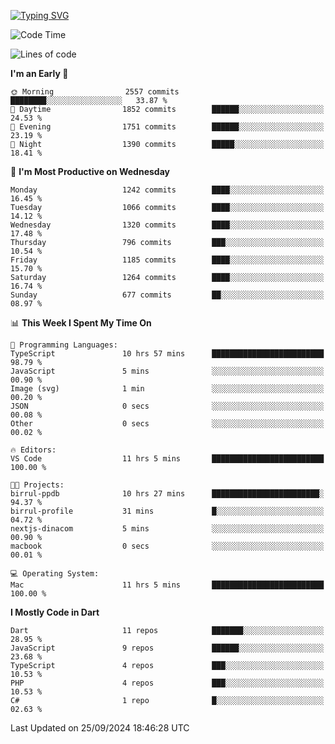 
<a href="https://git.io/typing-svg"><img src="https://readme-typing-svg.demolab.com?font=Source+Code+Pro&pause=1000&random=false&width=435&lines=Hey+%F0%9F%A5%B6+iam+Yaskraz" alt="Typing SVG" /></a>
<!--START_SECTION:waka-->
![Code Time](http://img.shields.io/badge/Code%20Time-607%20hrs%2037%20mins-blue)

![Lines of code](https://img.shields.io/badge/From%20Hello%20World%20I%27ve%20Written-4.6%20million%20lines%20of%20code-blue)

**I'm an Early 🐤** 

```text
🌞 Morning                2557 commits        ████████░░░░░░░░░░░░░░░░░   33.87 % 
🌆 Daytime                1852 commits        ██████░░░░░░░░░░░░░░░░░░░   24.53 % 
🌃 Evening                1751 commits        ██████░░░░░░░░░░░░░░░░░░░   23.19 % 
🌙 Night                  1390 commits        █████░░░░░░░░░░░░░░░░░░░░   18.41 % 
```
📅 **I'm Most Productive on Wednesday** 

```text
Monday                   1242 commits        ████░░░░░░░░░░░░░░░░░░░░░   16.45 % 
Tuesday                  1066 commits        ████░░░░░░░░░░░░░░░░░░░░░   14.12 % 
Wednesday                1320 commits        ████░░░░░░░░░░░░░░░░░░░░░   17.48 % 
Thursday                 796 commits         ███░░░░░░░░░░░░░░░░░░░░░░   10.54 % 
Friday                   1185 commits        ████░░░░░░░░░░░░░░░░░░░░░   15.70 % 
Saturday                 1264 commits        ████░░░░░░░░░░░░░░░░░░░░░   16.74 % 
Sunday                   677 commits         ██░░░░░░░░░░░░░░░░░░░░░░░   08.97 % 
```


📊 **This Week I Spent My Time On** 

```text
💬 Programming Languages: 
TypeScript               10 hrs 57 mins      █████████████████████████   98.79 % 
JavaScript               5 mins              ░░░░░░░░░░░░░░░░░░░░░░░░░   00.90 % 
Image (svg)              1 min               ░░░░░░░░░░░░░░░░░░░░░░░░░   00.20 % 
JSON                     0 secs              ░░░░░░░░░░░░░░░░░░░░░░░░░   00.08 % 
Other                    0 secs              ░░░░░░░░░░░░░░░░░░░░░░░░░   00.02 % 

🔥 Editors: 
VS Code                  11 hrs 5 mins       █████████████████████████   100.00 % 

🐱‍💻 Projects: 
birrul-ppdb              10 hrs 27 mins      ████████████████████████░   94.37 % 
birrul-profile           31 mins             █░░░░░░░░░░░░░░░░░░░░░░░░   04.72 % 
nextjs-dinacom           5 mins              ░░░░░░░░░░░░░░░░░░░░░░░░░   00.90 % 
macbook                  0 secs              ░░░░░░░░░░░░░░░░░░░░░░░░░   00.01 % 

💻 Operating System: 
Mac                      11 hrs 5 mins       █████████████████████████   100.00 % 
```

**I Mostly Code in Dart** 

```text
Dart                     11 repos            ███████░░░░░░░░░░░░░░░░░░   28.95 % 
JavaScript               9 repos             ██████░░░░░░░░░░░░░░░░░░░   23.68 % 
TypeScript               4 repos             ███░░░░░░░░░░░░░░░░░░░░░░   10.53 % 
PHP                      4 repos             ███░░░░░░░░░░░░░░░░░░░░░░   10.53 % 
C#                       1 repo              █░░░░░░░░░░░░░░░░░░░░░░░░   02.63 % 
```




 Last Updated on 25/09/2024 18:46:28 UTC
<!--END_SECTION:waka-->
